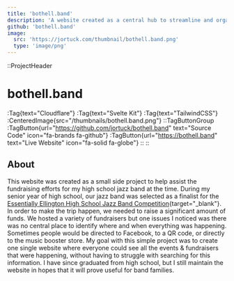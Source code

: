 ```yaml
---
title: 'bothell.band'
description: 'A website created as a central hub to streamline and organize fundraising events for my high school jazz band.'
github: 'bothell.band'
image:
  src: 'https://jortuck.com/thumbnail/bothell.band.png'
  type: 'image/png'
---
```


::ProjectHeader

# bothell.band

:Tag{text="Cloudflare"} :Tag{text="Svelte Kit"} :Tag{text="TailwindCSS"}
:CenteredImage{src="/thumbnails/bothell.band.png"}
::TagButtonGroup
:TagButton{url="https://github.com/jortuck/bothell.band" text="Source Code" icon="fa-brands fa-github"}
:TagButton{url="https://bothell.band" text="Live Website" icon="fa-solid fa-globe"}
::
::

## About

This website was created as a small side project to help assist the fundraising efforts for my high school jazz band at
the time. During my senior year of high school, our jazz band was selected as a finalist for the [Essentially Ellington
High School Jazz Band Competition](https://jazz.org/education/school-programs/essentially-ellington/){target="_blank"}.
In order to make the trip happen, we needed to raise a significant amount of funds.
We hosted a variety of fundraisers but one issues I noticed was there was no central place to identify where and when
everything was happening. Sometimes people would be directed to Facebook, to a QR code, or directly to the music
booster store. My goal with this simple project was to create one single website where everyone could see all the
events & fundraisers that were happening, without having to struggle with searching for this information. I have since
graduated from high school, but I still maintain the website in hopes that it will prove useful for band families.